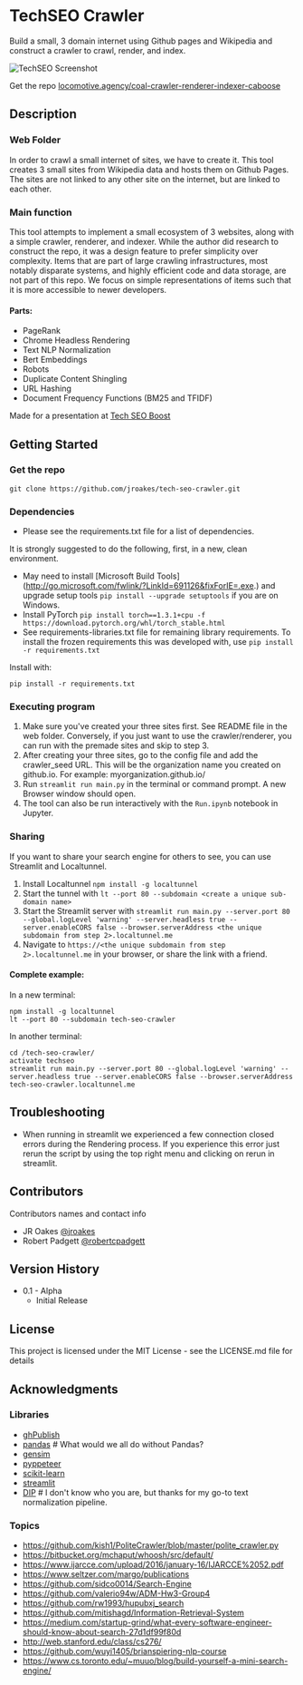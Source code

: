 # TechSEO Crawler


Build a small, 3 domain internet using Github pages and Wikipedia and construct a crawler to crawl, render, and index.

![TechSEO Screenshot](https://raw.githubusercontent.com/jroakes/tech-seo-crawler/master/etc/images/screenshot.png "TechSEO Screenshot")

Get the repo [locomotive.agency/coal-crawler-renderer-indexer-caboose](https://locomotive.agency/coal-crawler-renderer-indexer-caboose)

## Description

### Web Folder
In order to crawl a small internet of sites, we have to create it.  This tool creates 3 small sites from Wikipedia data and hosts them on Github Pages.  The sites are not linked to any other site on the internet, but are linked to each other.

### Main function

This tool attempts to implement a small ecosystem of 3 websites, along with a simple crawler, renderer, and indexer.  While the author did research to construct the repo, it was a design feature to prefer simplicity over complexity.  Items that are part of large crawling infrastructures, most notably disparate systems, and highly efficient code and data storage, are not part of this repo.  We focus on simple representations of items such that it is more accessible to newer developers.

#### Parts:
* PageRank
* Chrome Headless Rendering
* Text NLP Normalization
* Bert Embeddings
* Robots
* Duplicate Content Shingling
* URL Hashing
* Document Frequency Functions (BM25 and TFIDF)


Made for a presentation at [Tech SEO Boost](https://www.catalystdigital.com/techseoboost/)



## Getting Started

### Get the repo
```
git clone https://github.com/jroakes/tech-seo-crawler.git
```


### Dependencies

* Please see the requirements.txt file for a list of dependencies.

It is strongly suggested to do the following, first, in a new, clean environment.

* May need to install [Microsoft Build Tools] (http://go.microsoft.com/fwlink/?LinkId=691126&fixForIE=.exe.) and upgrade setup tools  `pip install --upgrade setuptools` if you are on Windows.
* Install PyTorch `pip install torch==1.3.1+cpu -f https://download.pytorch.org/whl/torch_stable.html`
* See requirements-libraries.txt file for remaining library requirements.  To install the frozen requirements this was developed with, use ```pip install -r requirements.txt```

Install with:
```
pip install -r requirements.txt
```


### Executing program

1. Make sure you've created your three sites first. See README file in the web folder. Conversely, if you just want to use the crawler/renderer, you can run with the premade sites and skip to step 3.
2. After creating your three sites, go to the config file and add the crawler_seed URL. This will be the organization name you created on github.io. For example: myorganization.github.io/
3. Run `streamlit run main.py` in the terminal or command prompt.  A new Browser window should open.
4. The tool can also be run interactively with the `Run.ipynb` notebook in Jupyter.


### Sharing
If you want to share your search engine for others to see, you can use Streamlit and Localtunnel.
1. Install Localtunnel `npm install -g localtunnel`
2. Start the tunnel with `lt --port 80 --subdomain <create a unique sub-domain name>`
3. Start the Streamlit server with `streamlit run main.py --server.port 80 --global.logLevel 'warning' --server.headless true --server.enableCORS false --browser.serverAddress <the unique subdomain from step 2>.localtunnel.me`
4. Navigate to `https://<the unique subdomain from step 2>.localtunnel.me` in your browser, or share the link with a friend.

#### Complete example:
In a new terminal:
```
npm install -g localtunnel
lt --port 80 --subdomain tech-seo-crawler
```

In another terminal:
```
cd /tech-seo-crawler/
activate techseo
streamlit run main.py --server.port 80 --global.logLevel 'warning' --server.headless true --server.enableCORS false --browser.serverAddress tech-seo-crawler.localtunnel.me
```


## Troubleshooting
* When running in streamlit we experienced a few connection closed errors during the Rendering process. If you experience this error just rerun the script by using the top right menu and clicking on rerun in streamlit.


## Contributors

Contributors names and contact info
* JR Oakes [@jroakes](https://twitter.com/jroakes)
* Robert Padgett [@robertcpadgett](https://twitter.com/robertcpadgett)


## Version History

* 0.1 - Alpha
    * Initial Release


## License

This project is licensed under the MIT License - see the LICENSE.md file for details

## Acknowledgments

### Libraries
* [ghPublish](https://github.com/oxalorg/ghPublish)
* [pandas](https://github.com/pandas-dev/pandas) # What would we all do without Pandas?
* [gensim](https://github.com/RaRe-Technologies/gensim)
* [pyppeteer](https://github.com/miyakogi/pyppeteer)
* [scikit-learn](https://github.com/scikit-learn/scikit-learn)
* [streamlit](https://github.com/streamlit/streamlit)
* [DIP](https://github.com/dipanjanS) # I don't know who you are, but thanks for my go-to text normalization pipeline.

### Topics
* https://github.com/kish1/PoliteCrawler/blob/master/polite_crawler.py
* https://bitbucket.org/mchaput/whoosh/src/default/
* https://www.ijarcce.com/upload/2016/january-16/IJARCCE%2052.pdf
* https://www.seltzer.com/margo/publications
* https://github.com/sidco0014/Search-Engine
* https://github.com/valerio94w/ADM-Hw3-Group4
* https://github.com/rw1993/hupubxj_search
* https://github.com/mitishagd/Information-Retrieval-System
* https://medium.com/startup-grind/what-every-software-engineer-should-know-about-search-27d1df99f80d
* http://web.stanford.edu/class/cs276/
* https://github.com/wuyi1405/brianspiering-nlp-course
* https://www.cs.toronto.edu/~muuo/blog/build-yourself-a-mini-search-engine/
